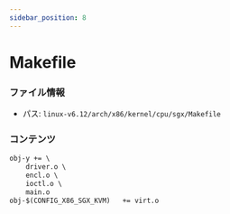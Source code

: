 ```yaml
---
sidebar_position: 8
---
```

# Makefile

### ファイル情報

- パス: `linux-v6.12/arch/x86/kernel/cpu/sgx/Makefile`

### コンテンツ

```txt
obj-y += \
	driver.o \
	encl.o \
	ioctl.o \
	main.o
obj-$(CONFIG_X86_SGX_KVM)	+= virt.o

```
